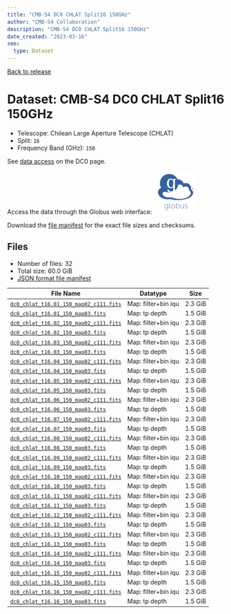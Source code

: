 ```yaml
---
title: "CMB-S4 DC0 CHLAT Split16 150GHz"
author: "CMB-S4 Collaboration"
description: "CMB-S4 DC0 CHLAT Split16 150GHz"
date_created: "2023-03-16"
seo:
  type: Dataset
---
```


[Back to release](./dc0.html#datasets)

# Dataset: CMB-S4 DC0 CHLAT Split16 150GHz

- Telescope: Chilean Large Aperture Telescope (CHLAT) 
- Split: `16`
- Frequency Band (GHz): `150`

See [data access](./dc0.html#data-access) on the DC0 page.

Access the data through the Globus web interface: [![Download via Globus](images/globus-logo.png)](https://app.globus.org/file-manager?origin_id=38f01147-f09e-483d-a552-3866669a846d&origin_path=%2Fdatareleases%2Fdc0%2Fmission%2Fchlat%2Fsplit16%2F150%2F)

Download the [file manifest](https://g-456d30.0ed28.75bc.data.globus.org/datareleases/dc0/mission/chlat/split16/150/manifest.json) for the exact file sizes and checksums.

## Files

- Number of files: 32
- Total size: 60.0 GiB
- [JSON format file manifest](https://g-456d30.0ed28.75bc.data.globus.org/datareleases/dc0/mission/chlat/split16/150/manifest.json)

|                                                                               File Name                                                                               |      Datatype       |  Size   |
| --------------------------------------------------------------------------------------------------------------------------------------------------------------------- | ------------------- | ------- |
| [`dc0_chlat_t16.01_150_map02_c111.fits`](https://g-456d30.0ed28.75bc.data.globus.org/datareleases/dc0/mission/chlat/split16/150/dc0_chlat_t16.01_150_map02_c111.fits) | Map: filter+bin iqu | 2.3 GiB |
| [`dc0_chlat_t16.01_150_map03.fits`](https://g-456d30.0ed28.75bc.data.globus.org/datareleases/dc0/mission/chlat/split16/150/dc0_chlat_t16.01_150_map03.fits)           | Map: tp depth       | 1.5 GiB |
| [`dc0_chlat_t16.02_150_map02_c111.fits`](https://g-456d30.0ed28.75bc.data.globus.org/datareleases/dc0/mission/chlat/split16/150/dc0_chlat_t16.02_150_map02_c111.fits) | Map: filter+bin iqu | 2.3 GiB |
| [`dc0_chlat_t16.02_150_map03.fits`](https://g-456d30.0ed28.75bc.data.globus.org/datareleases/dc0/mission/chlat/split16/150/dc0_chlat_t16.02_150_map03.fits)           | Map: tp depth       | 1.5 GiB |
| [`dc0_chlat_t16.03_150_map02_c111.fits`](https://g-456d30.0ed28.75bc.data.globus.org/datareleases/dc0/mission/chlat/split16/150/dc0_chlat_t16.03_150_map02_c111.fits) | Map: filter+bin iqu | 2.3 GiB |
| [`dc0_chlat_t16.03_150_map03.fits`](https://g-456d30.0ed28.75bc.data.globus.org/datareleases/dc0/mission/chlat/split16/150/dc0_chlat_t16.03_150_map03.fits)           | Map: tp depth       | 1.5 GiB |
| [`dc0_chlat_t16.04_150_map02_c111.fits`](https://g-456d30.0ed28.75bc.data.globus.org/datareleases/dc0/mission/chlat/split16/150/dc0_chlat_t16.04_150_map02_c111.fits) | Map: filter+bin iqu | 2.3 GiB |
| [`dc0_chlat_t16.04_150_map03.fits`](https://g-456d30.0ed28.75bc.data.globus.org/datareleases/dc0/mission/chlat/split16/150/dc0_chlat_t16.04_150_map03.fits)           | Map: tp depth       | 1.5 GiB |
| [`dc0_chlat_t16.05_150_map02_c111.fits`](https://g-456d30.0ed28.75bc.data.globus.org/datareleases/dc0/mission/chlat/split16/150/dc0_chlat_t16.05_150_map02_c111.fits) | Map: filter+bin iqu | 2.3 GiB |
| [`dc0_chlat_t16.05_150_map03.fits`](https://g-456d30.0ed28.75bc.data.globus.org/datareleases/dc0/mission/chlat/split16/150/dc0_chlat_t16.05_150_map03.fits)           | Map: tp depth       | 1.5 GiB |
| [`dc0_chlat_t16.06_150_map02_c111.fits`](https://g-456d30.0ed28.75bc.data.globus.org/datareleases/dc0/mission/chlat/split16/150/dc0_chlat_t16.06_150_map02_c111.fits) | Map: filter+bin iqu | 2.3 GiB |
| [`dc0_chlat_t16.06_150_map03.fits`](https://g-456d30.0ed28.75bc.data.globus.org/datareleases/dc0/mission/chlat/split16/150/dc0_chlat_t16.06_150_map03.fits)           | Map: tp depth       | 1.5 GiB |
| [`dc0_chlat_t16.07_150_map02_c111.fits`](https://g-456d30.0ed28.75bc.data.globus.org/datareleases/dc0/mission/chlat/split16/150/dc0_chlat_t16.07_150_map02_c111.fits) | Map: filter+bin iqu | 2.3 GiB |
| [`dc0_chlat_t16.07_150_map03.fits`](https://g-456d30.0ed28.75bc.data.globus.org/datareleases/dc0/mission/chlat/split16/150/dc0_chlat_t16.07_150_map03.fits)           | Map: tp depth       | 1.5 GiB |
| [`dc0_chlat_t16.08_150_map02_c111.fits`](https://g-456d30.0ed28.75bc.data.globus.org/datareleases/dc0/mission/chlat/split16/150/dc0_chlat_t16.08_150_map02_c111.fits) | Map: filter+bin iqu | 2.3 GiB |
| [`dc0_chlat_t16.08_150_map03.fits`](https://g-456d30.0ed28.75bc.data.globus.org/datareleases/dc0/mission/chlat/split16/150/dc0_chlat_t16.08_150_map03.fits)           | Map: tp depth       | 1.5 GiB |
| [`dc0_chlat_t16.09_150_map02_c111.fits`](https://g-456d30.0ed28.75bc.data.globus.org/datareleases/dc0/mission/chlat/split16/150/dc0_chlat_t16.09_150_map02_c111.fits) | Map: filter+bin iqu | 2.3 GiB |
| [`dc0_chlat_t16.09_150_map03.fits`](https://g-456d30.0ed28.75bc.data.globus.org/datareleases/dc0/mission/chlat/split16/150/dc0_chlat_t16.09_150_map03.fits)           | Map: tp depth       | 1.5 GiB |
| [`dc0_chlat_t16.10_150_map02_c111.fits`](https://g-456d30.0ed28.75bc.data.globus.org/datareleases/dc0/mission/chlat/split16/150/dc0_chlat_t16.10_150_map02_c111.fits) | Map: filter+bin iqu | 2.3 GiB |
| [`dc0_chlat_t16.10_150_map03.fits`](https://g-456d30.0ed28.75bc.data.globus.org/datareleases/dc0/mission/chlat/split16/150/dc0_chlat_t16.10_150_map03.fits)           | Map: tp depth       | 1.5 GiB |
| [`dc0_chlat_t16.11_150_map02_c111.fits`](https://g-456d30.0ed28.75bc.data.globus.org/datareleases/dc0/mission/chlat/split16/150/dc0_chlat_t16.11_150_map02_c111.fits) | Map: filter+bin iqu | 2.3 GiB |
| [`dc0_chlat_t16.11_150_map03.fits`](https://g-456d30.0ed28.75bc.data.globus.org/datareleases/dc0/mission/chlat/split16/150/dc0_chlat_t16.11_150_map03.fits)           | Map: tp depth       | 1.5 GiB |
| [`dc0_chlat_t16.12_150_map02_c111.fits`](https://g-456d30.0ed28.75bc.data.globus.org/datareleases/dc0/mission/chlat/split16/150/dc0_chlat_t16.12_150_map02_c111.fits) | Map: filter+bin iqu | 2.3 GiB |
| [`dc0_chlat_t16.12_150_map03.fits`](https://g-456d30.0ed28.75bc.data.globus.org/datareleases/dc0/mission/chlat/split16/150/dc0_chlat_t16.12_150_map03.fits)           | Map: tp depth       | 1.5 GiB |
| [`dc0_chlat_t16.13_150_map02_c111.fits`](https://g-456d30.0ed28.75bc.data.globus.org/datareleases/dc0/mission/chlat/split16/150/dc0_chlat_t16.13_150_map02_c111.fits) | Map: filter+bin iqu | 2.3 GiB |
| [`dc0_chlat_t16.13_150_map03.fits`](https://g-456d30.0ed28.75bc.data.globus.org/datareleases/dc0/mission/chlat/split16/150/dc0_chlat_t16.13_150_map03.fits)           | Map: tp depth       | 1.5 GiB |
| [`dc0_chlat_t16.14_150_map02_c111.fits`](https://g-456d30.0ed28.75bc.data.globus.org/datareleases/dc0/mission/chlat/split16/150/dc0_chlat_t16.14_150_map02_c111.fits) | Map: filter+bin iqu | 2.3 GiB |
| [`dc0_chlat_t16.14_150_map03.fits`](https://g-456d30.0ed28.75bc.data.globus.org/datareleases/dc0/mission/chlat/split16/150/dc0_chlat_t16.14_150_map03.fits)           | Map: tp depth       | 1.5 GiB |
| [`dc0_chlat_t16.15_150_map02_c111.fits`](https://g-456d30.0ed28.75bc.data.globus.org/datareleases/dc0/mission/chlat/split16/150/dc0_chlat_t16.15_150_map02_c111.fits) | Map: filter+bin iqu | 2.3 GiB |
| [`dc0_chlat_t16.15_150_map03.fits`](https://g-456d30.0ed28.75bc.data.globus.org/datareleases/dc0/mission/chlat/split16/150/dc0_chlat_t16.15_150_map03.fits)           | Map: tp depth       | 1.5 GiB |
| [`dc0_chlat_t16.16_150_map02_c111.fits`](https://g-456d30.0ed28.75bc.data.globus.org/datareleases/dc0/mission/chlat/split16/150/dc0_chlat_t16.16_150_map02_c111.fits) | Map: filter+bin iqu | 2.3 GiB |
| [`dc0_chlat_t16.16_150_map03.fits`](https://g-456d30.0ed28.75bc.data.globus.org/datareleases/dc0/mission/chlat/split16/150/dc0_chlat_t16.16_150_map03.fits)           | Map: tp depth       | 1.5 GiB |
